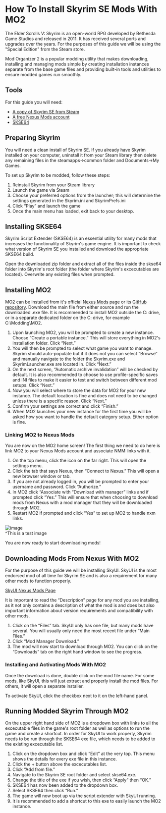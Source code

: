 # How To Install Skyrim SE Mods With MO2  
The Elder Scrolls V: Skyrim is an open-world RPG developed by Bethesda Game Studios and released in 2011. It has received several ports and upgrades over the years. For the purposes of this guide we will be using the "Special Edition" from the Steam store.  

Mod Organizer 2 is a popular modding utility that makes downloading, installing and managing mods simple by creating installation instances separate from the base game files and providing built-in tools and utilities to ensure modded games run smoothly.

## Tools  
For this guide you will need:

* [A copy of Skyrim SE from Steam](https://store.steampowered.com/app/489830/The_Elder_Scrolls_V_Skyrim_Special_Edition/)
* [A free Nexus Mods account](https://www.nexusmods.com/)
* [SKSE64](https://skse.silverlock.org/)

## Preparing Skyrim  
You will need a clean install of Skyrim SE. If you already have Skyrim installed on your computer, uninstall it from your Steam library then delete any remaining files in the steamapps->common folder and Documents->My Games.

To set up Skyrim to be modded, follow these steps:
1. Reinstall Skyrim from your Steam library
2. Launch the game via Steam
3. Choose your preferred options from the launcher; this will determine the settings generated in the Skyrim.ini and SkyrimPrefs.ini
4. Click “Play” and launch the game
5. Once the main menu has loaded, exit back to your desktop.

## Installing SKSE64
Skyrim Script Extender (SKSE64) is an essential utility for many mods that increases the functionality of Skyrim's game engine. It is important to check what version of Skyrim SE you installed and download the appropriate SKSE64 build.

Open the downloaded zip folder and extract all of the files inside the skse64 folder into Skyrim's root folder (the folder where Skyrim's excecutables are located). Overwrite any existing files when prompted.

## Installing MO2  
MO2 can be installed from it's official [Nexus Mods](https://www.nexusmods.com/skyrimspecialedition/mods/6194?tab=description) page or its [GitHub repository](https://github.com/Modorganizer2/modorganizer/releases). Download the main file from either source and run the downloaded .exe file. It is recommended to install MO2 outside the C: drive, or in a separate dedicated folder on the C: drive, for example C:\Modding\MO2.

1. Upon launching MO2, you will be prompted to create a new instance. Choose “Create a portable instance.” This will store everything in MO2's installation folder. Click “Next.”
2. You will then be prompted to select what game you want to manage. Skyrim should auto-populate but if it does not you can select “Browse” and manually navigate to the folder the Skyrim.exe and SkyrimLauncher.exe are located in. Click “Next.”
3. On the next screen, “Automatic archive invalidation” will be checked by default. It is also recommended to choose to use profile-specific saves and INI files to make it easier to test and switch between different mod setups. Click “Next.”
4. Now you will select where to store the data for MO2 for your new instance. The default location is fine and does not need to be changed unless there is a specific reason. Click “Next.”
5. Confirm your settings are correct and click “Finish.”
6. When MO2 launches your new instance for the first time you will be asked how you want to handle the default category setup. Either option is fine.

### Linking MO2 to Nexus Mods  
You are now on the MO2 home screen! The first thing we need to do here is link MO2 to your Nexus Mods account and associate NMM links with it.

1. On the top menu, click the icon on the far right. This will open the settings menu.
2. Click the tab that says Nexus, then “Connect to Nexus.” This will open a new browser window or tab.
3. If you are not already logged in, you will be prompted to enter your username and password. Click “Authorize.” 
4. In MO2 click “Associate with “Download with manager” links and if prompted click “Yes.” This will ensure that when choosing to download mods from Nexus with a mod manager that they will be downloaded through MO2. 
5. Restart MO2 if prompted and click “Yes” to set up MO2 to handle nxm links.

![image](https://github.com/user-attachments/assets/1bf2db15-a428-40fb-9c8a-c9d73f3a5095)  
^This is a test image

You are now ready to start downloading mods!

## Downloading Mods From Nexus With MO2  
For the purpose of this guide we will be installing SkyUI. SkyUI is the most endorsed mod of all time for Skyrim SE and is also a requirement for many other mods to function properly.

[SkyUI Nexus Mods Page](https://www.nexusmods.com/skyrimspecialedition/mods/12604)

It is important to read the “Description” page for any mod you are installing, as it not only contains a description of what the mod is and does but also important information about version requirements and compatibility with other mods.

1. Click on the “Files” tab. SkyUI only has one file, but many mods have several. You will usually only need the most recent file under “Main Files.”
2. Click “Mod Manager Download.”
3. The mod will now start to download through MO2. You can click on the “Downloads” tab on the right hand window to see the progress.

### Installing and Activating Mods With MO2  
Once the download is done, double click on the mod file name. For some mods, like SkyUI, this will just extract and properly install the mod files. For others, it will open a separate installer.

To activate SkyUI, click the checkbox next to it on the left-hand panel.

## Running Modded Skyrim Through MO2
On the upper right hand side of MO2 is a dropdown box with links to all the excecutable files in the game's root folder as well as options to run the game and create a shortcut. In order for SkyUI to work properly, Skyrim needs to be run through the SKSE64 exe file, which needs to be added to the existing excecutable list.

1. Click on the dropdown box and click “Edit” at the very top. This menu shows the details for every exe file in this instance.
2. Click the + button above the excecutables list.
3. Click “Add from file.”
4. Navigate to the Skyrim SE root folder and select skse64.exe.
5. Change the title of the exe if you wish, then click “Apply” then “OK.”
6. SKSE64 has now been added to the dropdown box.
7. Select SKSE64 then click “Run.”
8. The game will now boot up via the script extender with SkyUI running.
9. It is recommended to add a shortcut to this exe to easily launch the MO2 instance.
